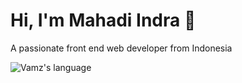 <h1 align="left">Hi, I'm Mahadi Indra 👋</h1>

A passionate front end web developer from Indonesia

<img align="center" src="https://github-readme-stats.vercel.app/api/top-langs?username=indra-182&langs_count=6&show_icons=true&locale=en&layout=compact&theme=dark" alt="Vamz's language"/>

